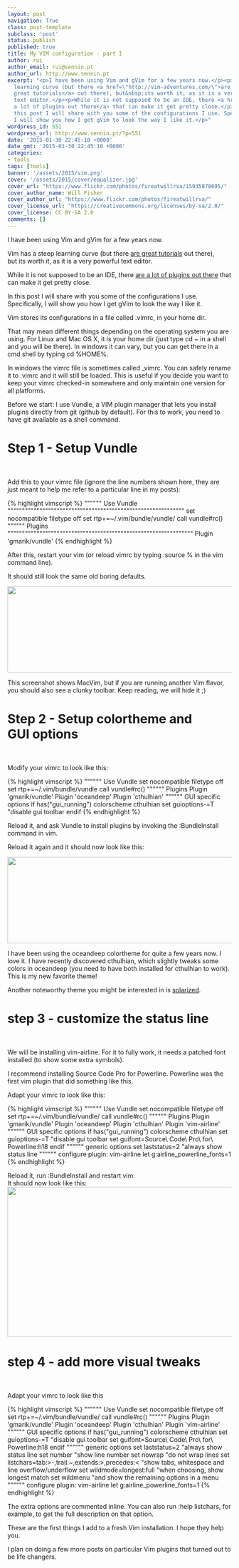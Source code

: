 ```yaml
---
layout: post
navigation: True
class: post-template
subclass: 'post'
status: publish
published: true
title: My VIM configuration - part I
author: rui
author_email: rui@sennin.pt
author_url: http://www.sennin.pt
excerpt: "<p>I have been using Vim and gVim for a few years now.</p><p>Vim has a steep
  learning curve (but there <a href=\"http://vim-adventures.com/\">are
  great tutorials</a> out there), but&nbsp;its worth it, as it is a very powerful
  text editor.</p><p>While it is not supposed to be an IDE, there <a href=\"http://vimawesome.com/\">are
  a lot of plugins out there</a> that can make it get pretty close.</p><p>In
  this post I will share with you some of the configurations I use. Specifically,
  I will show you how I get gVim to look the way I like it.</p>"
wordpress_id: 551
wordpress_url: http://www.sennin.pt/?p=551
date: '2015-01-30 22:45:10 +0000'
date_gmt: '2015-01-30 22:45:10 +0000'
categories:
- tools
tags: [tools]
banner: '/assets/2015/vim.png'
cover: '/assets/2015/cover/equalizer.jpg'
cover_url: "https://www.flickr.com/photos/fireatwillrva/15935878695/"
cover_author_name: Will Fisher
cover_author_url: "https://www.flickr.com/photos/fireatwillrva/"
cover_license_url: "https://creativecommons.org/licenses/by-sa/2.0/"
cover_license: CC BY-SA 2.0
comments: []
---
```

<p>I have been using Vim and gVim for a few years now.</p>
<p>Vim has a steep learning curve (but there <a href="http://vim-adventures.com/">are great tutorials</a> out there), but&nbsp;its worth it, as it is a very powerful text editor.</p>
<p>While it is not supposed to be an IDE, there <a href="http://vimawesome.com/">are a lot of plugins out there</a> that can make it get pretty close.</p>
<p>In this post I will share with you some of the configurations I use. Specifically, I will show you how I get gVim to look the way I like it.<a id="more"></a><a id="more-551"></a></p>
<p>Vim stores its&nbsp;configurations in a file called .vimrc, in your home dir.</p>
<p>That may mean different things depending on the operating system you are using. For Linux and Mac OS X, it is your home dir (just type cd ~ in a shell and you will be there). In windows it can vary, but you can get there in a cmd shell by typing cd %HOME%.</p>
<p>In&nbsp;windows the vimrc file is sometimes called _vimrc. You can safely rename it to .vimrc and it will still be loaded. This is useful if you decide you want to keep your vimrc checked-in somewhere and only maintain one version for all platforms.</p>
<p>Before we start: I use Vundle, a VIM plugin manager that lets you install plugins directly from git (github by default). For this to work, you need to have git available as a shell command.</p>
<h1>Step 1 - Setup Vundle</h1><br />
<p>Add this to your vimrc file (ignore the line numbers shown here, they are just meant to help me refer to a particular line in my posts):</p>
{% highlight vimscript %}
"""""" Use Vundle """""""""""""""""""""""""""""""""""""""""""""""""""""""""""""
set nocompatible
filetype off
set rtp+=~/.vim/bundle/vundle/
call vundle#rc()
"""""" Plugins """"""""""""""""""""""""""""""""""""""""""""""""""""""""""""""""
Plugin 'gmarik/vundle'
{% endhighlight %}
<p>After this, restart your vim (or reload vimrc by typing :source % in the vim command line).</p>
<p>It should still look the same old boring defaults.</p>
<p><img src="{{ site.baseurl }}/assets/2015/step1.png" width="578" height="194" /></p>
<p>This screenshot shows MacVim, but if you are running another Vim flavor, you should also see a clunky toolbar. Keep reading, we will hide&nbsp;it&nbsp;;)</p>

<h1>Step 2 - Setup colortheme and GUI&nbsp;options</h1><br />
<p>Modify your vimrc to look like this:</p>
{% highlight vimscript %}
"""""" Use Vundle
set nocompatible
filetype off
set rtp+=~/.vim/bundle/vundle
call vundle#rc()
"""""" Plugins
Plugin 'gmarik/vundle'
Plugin 'oceandeep'
Plugin 'cthulhian'
"""""" GUI specific options
if has("gui_running")
colorscheme cthulhian
set guioptions-=T "disable gui toolbar
endif
{% endhighlight %}

<p>Reload it, and ask Vundle to install plugins by invoking the :BundleInstall command in vim.</p>
<p>Reload it again and it should now look like this:</p>
<p><img src="{{ site.baseurl }}/assets/2015/step2.png" width="599" height="194" /></p>
<p>I have been using the oceandeep colortheme for quite a few years now. I love it. I have recently discovered cthulhian, which slightly tweaks some colors in oceandeep (you need to have both installed for cthulhian to work). This is my new favorite theme!</p>
<p>Another noteworthy theme you might be interested in is <a href="http://ethanschoonover.com/solarized">solarized</a>.</p>
<h1>step 3 - customize the status line</h1><br />
<p>We will be installing vim-airline. For it to fully work, it needs a patched font installed (to show some extra symbols).</p>
<p>I recommend installing Source Code Pro for Powerline. Powerline was the first&nbsp;vim plugin that did something like this.</p>
<p>Adapt your vimrc to look like this:</p>

{% highlight vimscript %}
"""""" Use Vundle
set nocompatible
filetype off
set rtp+=~/.vim/bundle/vundle/
call vundle#rc()
"""""" Plugins
Plugin 'gmarik/vundle'
Plugin 'oceandeep'
Plugin 'cthulhian'
Plugin 'vim-airline'
"""""" GUI specific options
if has("gui_running")
colorscheme cthulhian
set guioptions-=T "disable gui toolbar
set guifont=Source\ Code\ Pro\ for\ Powerline:h18
endif
"""""" generic options
set laststatus=2 "always show status line
"""""" configure plugin: vim-airline
let g:airline_powerline_fonts=1
{% endhighlight %}

Reload it, run :BundleInstall and restart vim.<br />
It should now look like this:<br />
<img src="{{ site.baseurl }}/assets/2015/step3.png" width="931" height="337" />

<h1>step 4 - add more visual tweaks</h1><br />
<p>Adapt your vimrc to look like this</p>

{% highlight vimscript %}
"""""" Use Vundle
set nocompatible
filetype off
set rtp+=~/.vim/bundle/vundle/
call vundle#rc()
"""""" Plugins
Plugin 'gmarik/vundle'
Plugin 'oceandeep'
Plugin 'cthulhian'
Plugin 'vim-airline'
"""""" GUI specific options
if has("gui_running")
colorscheme cthulhian
set guioptions-=T "disable gui toolbar
set guifont=Source\ Code\ Pro\ for\ Powerline:h18
endif
"""""" generic options
set laststatus=2 "always show status line
set number "show line number
set nowrap "do not wrap lines
set listchars=tab:>-,trail:~,extends:>,precedes:< "show tabs, whitespace and line overflow/underflow
set wildmode=longest:full "when choosing, show longest match
set wildmenu "and show the remaining options in a menu
"""""" configure plugin: vim-airline
let g:airline_powerline_fonts=1
{% endhighlight %}

<p>The extra options are commented inline. You can also run :help listchars, for example, to get the full description on that option.</p>
<p>These are the first things I add to a fresh Vim installation. I hope they help you.</p>
<p>I plan on doing a few more posts on particular Vim plugins that turned out to be life changers.</p>